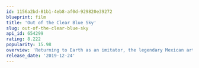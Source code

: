 ```yaml
---
id: 1156a2bd-81b1-4eb8-af0d-929820e39272
blueprint: film
title: 'Out of the Clear Blue Sky'
slug: out-of-the-clear-blue-sky
api_id: 654299
rating: 8.222
popularity: 15.98
overview: 'Returning to Earth as an imitator, the legendary Mexican artist Pedro Infante must prove that he is no longer a womanizer to enter paradise.'
release_date: '2019-12-24'
---
```

